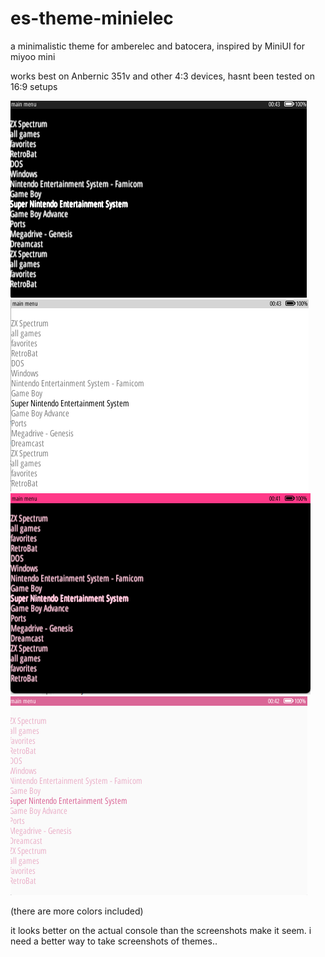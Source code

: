 # es-theme-minielec
a minimalistic theme for amberelec and batocera, inspired by MiniUI for miyoo mini

works best on Anbernic 351v and other 4:3 devices, hasnt been tested on 16:9 setups

![](screenshots/minielec_dark_monochrome.png)
![](screenshots/minielec_light_monochrome.png)
![](screenshots/minielec_dark_pink.png)
![](screenshots/minielec_light_pink.png)

(there are more colors included)

it looks better on the actual console than the screenshots make it seem. i need a better way to take screenshots of themes..
